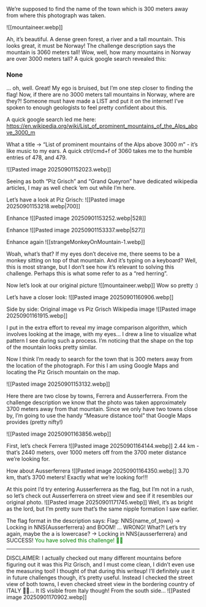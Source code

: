 

We’re supposed to find the name of the town which is 300 meters away from where this photograph was taken.

![[mountaineer.webp]]

Ah, it’s beautiful. A dense green forest, a river and a tall mountain. This looks great, it must be Norway!
The challenge description says the mountain is 3060 meters tall! Wow, well, how many mountains in Norway are over 3000 meters tall? A quick google search revealed this:
### **None**

… oh, well. Great! My ego is bruised, but I’m one step closer to finding the flag! Now, if there are no 3000 meters tall mountains in Norway, where are they?! Someone must have made a LIST and put it on the internet! I’ve spoken to enough geologists to feel pretty confident about this. 

A quick google search led me here: https://en.wikipedia.org/wiki/List_of_prominent_mountains_of_the_Alps_above_3000_m

What a title → “List of prominent mountains of the Alps above 3000 m” - it’s like music to my ears. A quick ctrl/cmd+f of 3060 takes me to the humble entries of 478, and 479.

![[Pasted image 20250901152023.webp]]

Seeing as both “Piz Grisch” and “Grand Queyron” have dedicated wikipedia articles, I may as well check ‘em out while I’m here. 

Let’s have a look at Piz Grisch:
![[Pasted image 20250901153218.webp|700]]

Enhance
![[Pasted image 20250901153252.webp|528]]

Enhance
![[Pasted image 20250901153337.webp|527]]

Enhance again
![[strangeMonkeyOnMountain-1.webp]]

Woah, what’s that? If my eyes don’t deceive me, there seems to be a monkey sitting on top of that mountain. And it’s typing on a keyboard? Well, this is most strange, but I don’t see how it’s relevant to solving this challenge. Perhaps this is what some refer to as a “red herring”.

Now let’s look at our original picture
![[mountaineer.webp]]
Wow so pretty :)

Let’s have a closer look:
![[Pasted image 20250901160906.webp]]

Side by side:
Original image vs Piz Grisch Wikipedia image
![[Pasted image 20250901161915.webp]]

I put in the extra effort to reveal my image comparison algorithm, which involves looking at the image, with my eyes… I drew a line to visualize what pattern I see during such a process. I’m noticing that the shape on the top of the mountain looks pretty similar.

Now I think I’m ready to search for the town that is 300 meters away from the location of the photograph. For this I am using Google Maps and locating the Piz Grisch mountain on the map.

![[Pasted image 20250901153132.webp]]

Here there are two close by towns, Ferrera and Ausserferrera. From the challenge description we know that the photo was taken approximately 3700 meters away from that mountain. Since we only have two towns close by, I’m going to use the handy “Measure distance tool” that Google Maps provides (pretty nifty!)

![[Pasted image 20250901163856.webp]]

First, let’s check Ferrera
![[Pasted image 20250901164144.webp]]
2.44 km - that’s 2440 meters, over 1000 meters off from the 3700 meter distance we’re looking for.

How about Ausserferrera
![[Pasted image 20250901164350.webp]]
3.70 km, that’s 3700 meters! Exactly what we’re looking for!!!

At this point I’d try entering Ausserferrera as the flag, but I’m not in a rush, so let’s check out Ausserferrera on street view and see if it resembles our original photo.
![[Pasted image 20250901171745.webp]]
Well, it’s as bright as the lord, but I’m pretty sure that’s the same nipple formation I saw earlier.

The flag format in the description says: Flag: NNS{name_of_town}
→ Locking in NNS{Ausserferrera}
and BOOM! … WRONG! What?!
Let’s try again, maybe the a is lowercase?
→ Locking in NNS{ausserferrera}
and SUCCESS! <span style="color:green">You have solved this challenge! 🎉🎉 </span>

-----
DISCLAIMER: I actually checked out many different mountains before figuring out it was this Piz Grisch, and I must come clean, I didn’t even use the measuring tool! I thought of that during this writeup! I’ll definitely use it in future challenges though, it’s pretty useful. Instead I checked the street view of both towns, I even checked street view in the bordering country of ITALY 🤦‍♂️… It IS visible from Italy though! From the south side… ![[Pasted image 20250901170902.webp]]